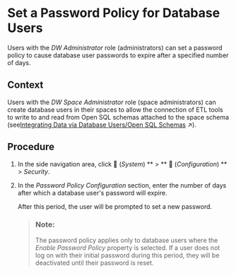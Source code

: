 <!-- loio14aedf6cecce474b93b2d5187662a090 -->

<link rel="stylesheet" type="text/css" href="../css/sap-icons.css"/>

# Set a Password Policy for Database Users

Users with the *DW Administrator* role \(administrators\) can set a password policy to cause database user passwords to expire after a specified number of days.



<a name="loio14aedf6cecce474b93b2d5187662a090__context_y2d_1dr_1tb"/>

## Context

Users with the *DW Space Administrator* role \(space administrators\) can create database users in their spaces to allow the connection of ETL tools to write to and read from Open SQL schemas attached to the space schema \(see[Integrating Data via Database Users/Open SQL Schemas](https://help.sap.com/viewer/9f36ca35bc6145e4acdef6b4d852d560/DEV_CURRENT/en-US/3de55a78a4614deda589633baea28645.html "Create a database user in your space to read and write directly to the SAP HANA Cloud database on which SAP Datasphere runs. Each database user has an Open SQL schema, which is attached to a space schema and provides a secure method for exchanging data with the space.") :arrow_upper_right:\).



<a name="loio14aedf6cecce474b93b2d5187662a090__steps_t4h_lbr_1tb"/>

## Procedure

1.  In the side navigation area, click <span class="FPA-icons-V3"></span> \(*System*\) ** \> ** :wrench: \(*Configuration*\) ** \> *Security*.

2.  In the *Password Policy Configuration* section, enter the number of days after which a database user's password will expire.

    After this period, the user will be prompted to set a new password.

    > ### Note:  
    > The password policy applies only to database users where the *Enable Password Policy* property is selected. If a user does not log on with their initial password during this period, they will be deactivated until their password is reset.


